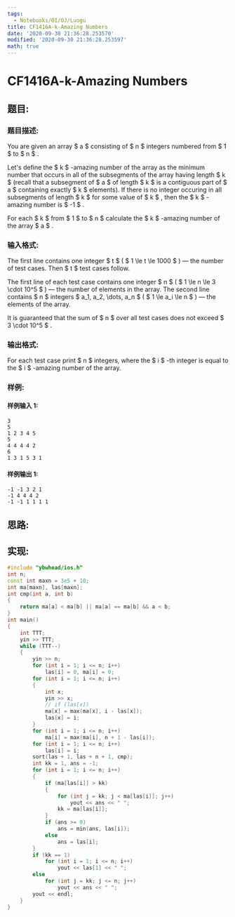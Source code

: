 ```yaml
---
tags:
  - Notebooks/OI/OJ/Luogu
title: CF1416A-k-Amazing Numbers
date: '2020-09-30 21:36:28.253570'
modified: '2020-09-30 21:36:28.253597'
math: true
---
```


# CF1416A-k-Amazing Numbers

## 题目:

### 题目描述:

You are given an array $ a $ consisting of $ n $ integers numbered from $ 1 $ to $ n $ .

Let's define the $ k $ -amazing number of the array as the minimum number that occurs in all of the subsegments of the array having length $ k $ (recall that a subsegment of $ a $ of length $ k $ is a contiguous part of $ a $ containing exactly $ k $ elements). If there is no integer occuring in all subsegments of length $ k $ for some value of $ k $ , then the $ k $ -amazing number is $ -1 $ .

For each $ k $ from $ 1 $ to $ n $ calculate the $ k $ -amazing number of the array $ a $ .

### 输入格式:

The first line contains one integer $ t $ ( $ 1 \le t \le 1000 $ ) — the number of test cases. Then $ t $ test cases follow.

The first line of each test case contains one integer $ n $ ( $ 1 \le n \le 3 \cdot 10^5 $ ) — the number of elements in the array. The second line contains $ n $ integers $ a_1, a_2, \dots, a_n $ ( $ 1 \le a_i \le n $ ) — the elements of the array.

It is guaranteed that the sum of $ n $ over all test cases does not exceed $ 3 \cdot 10^5 $ .

### 输出格式:

For each test case print $ n $ integers, where the $ i $ -th integer is equal to the $ i $ -amazing number of the array.

### 样例:

#### 样例输入 1:

```
3
5
1 2 3 4 5
5
4 4 4 4 2
6
1 3 1 5 3 1
```

#### 样例输出 1:

```
-1 -1 3 2 1
-1 4 4 4 2
-1 -1 1 1 1 1
```

## 思路:

## 实现:

```cpp
#include "ybwhead/ios.h"
int n;
const int maxn = 3e5 + 10;
int ma[maxn], las[maxn];
int cmp(int a, int b)
{
    return ma[a] < ma[b] || ma[a] == ma[b] && a < b;
}
int main()
{
    int TTT;
    yin >> TTT;
    while (TTT--)
    {
        yin >> n;
        for (int i = 1; i <= n; i++)
            las[i] = 0, ma[i] = 0;
        for (int i = 1; i <= n; i++)
        {
            int x;
            yin >> x;
            // if (las[x])
            ma[x] = max(ma[x], i - las[x]);
            las[x] = i;
        }
        for (int i = 1; i <= n; i++)
            ma[i] = max(ma[i], n + 1 - las[i]);
        for (int i = 1; i <= n; i++)
            las[i] = i;
        sort(las + 1, las + n + 1, cmp);
        int kk = 1, ans = -1;
        for (int i = 1; i <= n; i++)
        {
            if (ma[las[i]] > kk)
            {
                for (int j = kk; j < ma[las[i]]; j++)
                    yout << ans << " ";
                kk = ma[las[i]];
            }
            if (ans >= 0)
                ans = min(ans, las[i]);
            else
                ans = las[i];
        }
        if (kk == 1)
            for (int i = 1; i <= n; i++)
                yout << las[1] << " ";
        else
            for (int j = kk; j <= n; j++)
                yout << ans << " ";
        yout << endl;
    }
}
```

